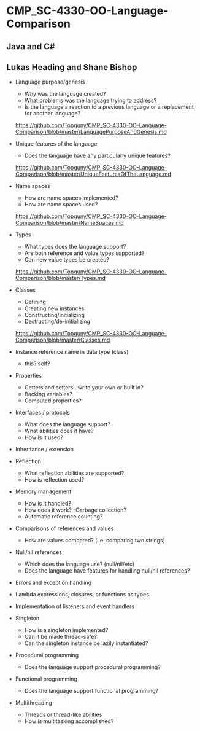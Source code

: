 # CMP_SC-4330-OO-Language-Comparison
## Java and C#
## Lukas Heading and Shane Bishop
* Language purpose/genesis
  - Why was the language created?
  - What problems was the language trying to address?
  - Is the language a reaction to a previous language or a replacement for another language?
  
  https://github.com/Topguny/CMP_SC-4330-OO-Language-Comparison/blob/master/LanguagePurposeAndGenesis.md
* Unique features of the language
  - Does the language have any particularly unique features?
  
  https://github.com/Topguny/CMP_SC-4330-OO-Language-Comparison/blob/master/UniqueFeaturesOfTheLanguage.md
* Name spaces
  - How are name spaces implemented?
  - How are name spaces used?
  
  https://github.com/Topguny/CMP_SC-4330-OO-Language-Comparison/blob/master/NameSpaces.md
* Types
  - What types does the language support?
  - Are both reference and value types supported?
  - Can new value types be created?
  
  https://github.com/Topguny/CMP_SC-4330-OO-Language-Comparison/blob/master/Types.md
* Classes
  - Defining
  - Creating new instances
  - Constructing/initializing
  - Destructing/de-initializing
  
  https://github.com/Topguny/CMP_SC-4330-OO-Language-Comparison/blob/master/Classes.md
* Instance reference name in data type (class)
  - this? self?
* Properties
  - Getters and setters…write your own or built in?
  - Backing variables?
  - Computed properties?
* Interfaces / protocols
  - What does the language support?
  - What abilities does it have?
  - How is it used?
* Inheritance / extension
* Reflection
  - What reflection abilities are supported?
  - How is reflection used?
* Memory management
  - How is it handled?
  - How does it work?
  -Garbage collection?
  - Automatic reference counting?
* Comparisons of references and values
  - How are values compared? (i.e. comparing two strings)
* Null/nil references
  - Which does the language use? (null/nil/etc)
  - Does the language have features for handling null/nil references?
* Errors and exception handling
* Lambda expressions, closures, or functions as types
* Implementation of listeners and event handlers
* Singleton
  - How is a singleton implemented?
  - Can it be made thread-safe?
  - Can the singleton instance be lazily instantiated?
* Procedural programming
  - Does the language support procedural programming?
* Functional programming
  - Does the language support functional programming?
* Multithreading
  - Threads or thread-like abilities
  - How is multitasking accomplished?
